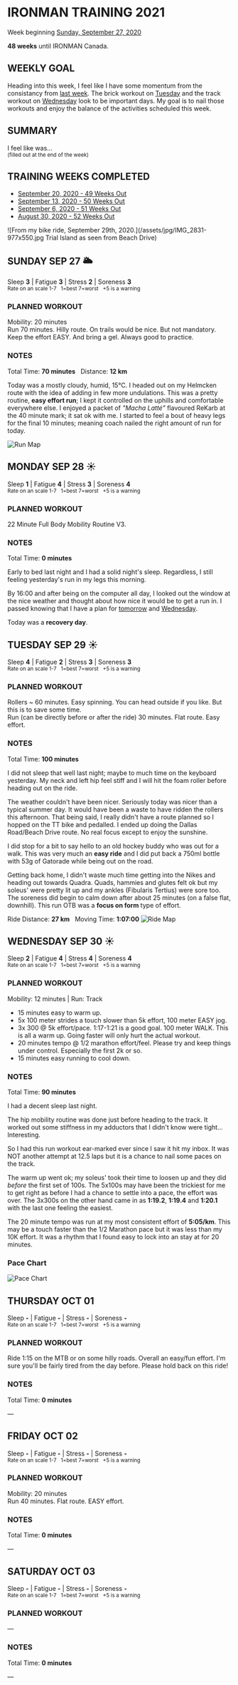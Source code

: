 # IRONMAN TRAINING 2021
Week beginning [Sunday, September 27, 2020](javascript:flkty.select(3);)

**48 weeks** until IRONMAN Canada.

## WEEKLY GOAL
Heading into this week, I feel like I have some momentum from the consistancy from [last week](ironman2021-49weeksout).  The brick workout on [Tuesday](javascript:flkty.select(5);) and the track workout on [Wednesday](javascript:flkty.select(7);) look to be important days.  My goal is to nail those workouts and enjoy the balance of the activities scheduled this week.

## SUMMARY
I feel like was...  
<sup>(filled out at the end of the week)</sup>

## TRAINING WEEKS COMPLETED
<ul class="iconlist">
<li class="page"><a href="ironman2021-49weeksout">September 20, 2020 - 49 Weeks Out</a></li>
<li class="page"><a href="ironman2021-50weeksout">September 13, 2020 - 50 Weeks Out</a></li>
<li class="page"><a href="ironman2021-51weeksout">September 6, 2020 - 51 Weeks Out</a></li>
<li class="page"><a href="ironman2021-52weeksout">August 30, 2020 - 52 Weeks Out</a></li>
</ul>

![From my bike ride, September 29th, 2020.](/assets/jpg/IMG_2831-977x550.jpg Trial Island as seen from Beach Drive)
## SUNDAY SEP 27 🌥
Sleep **3** | Fatigue **3** | Stress **2** | Soreness **3**  
<sup>Rate on an scale 1-7 &nbsp; 1=best 7=worst &nbsp; +5 is a warning</sup>

### PLANNED WORKOUT
Mobility: 20 minutes  
Run 70 minutes. Hilly route. On trails would be nice. But not 
mandatory. Keep the effort EASY. And bring a gel. Always good 
to practice.

### NOTES
Total Time: **70 minutes** &nbsp; Distance: **12 km**

Today was a mostly cloudy, humid, 15&#8451;.  I headed out on my Helmcken route with the idea of adding in few more undulations.   This was a pretty routine, **easy effort run**; I kept it controlled on the uphills and comfortable everywhere else. I enjoyed a packet of _"Macha Latté"_ flavoured ReKarb at the 40 minute mark; it sat ok with me.  I started to feel a bout of heavy legs for the final 10 minutes; meaning coach nailed the right amount of run for today.

![Run Map](/assets/jpg/runmap-20200927.jpg)

<!---->
## MONDAY SEP 28 ☀
Sleep **1** | Fatigue **4** | Stress **3** | Soreness **4**  
<sup>Rate on an scale 1-7 &nbsp; 1=best 7=worst &nbsp; +5 is a warning</sup>

### PLANNED WORKOUT
22 Minute Full Body Mobility Routine V3.

### NOTES
Total Time: **0 minutes**

Early to bed last night and I had a solid night's sleep.  Regardless, I still feeling yesterday's run in my legs this morning.

By 16:00 and after being on the computer all day, I looked out the window at the nice weather and thought about how nice it would be to get a run in.  I passed knowing that I have a plan for [tomorrow](javascript:flkty.select(5);) and [Wednesday](javascript:flkty.select(7);).

Today was a **recovery day**.

<!---->
## TUESDAY SEP 29 ☀
Sleep **4** | Fatigue **2** | Stress **3** | Soreness **3**  
<sup>Rate on an scale 1-7 &nbsp; 1=best 7=worst &nbsp; +5 is a warning</sup>

### PLANNED WORKOUT
Rollers ~ 60 minutes. Easy spinning. You can head outside if you 
like. But this is to save some time.   
Run (can be directly before or after the ride) 30 minutes. Flat 
route. Easy effort.

### NOTES
Total Time: **100 minutes**

I did not sleep that well last night; maybe to much time on the keyboard yesterday.  My neck and left hip feel stiff and I will hit the foam roller before heading out on the ride.

The weather couldn't have been nicer.  Seriously today was nicer than a typical summer day.  It would have been a waste to have ridden the rollers this afternoon.  That being said, I really didn't have a route planned so I hopped on the TT bike and pedalled.  I ended up doing the Dallas Road/Beach Drive route.  No real focus except to enjoy the sunshine.

<!---->
I did stop for a bit to say hello to an old hockey buddy who was out for a walk.  This was very much an **easy ride** and I did put back a 750ml bottle with 53g of Gatorade while being out on the road.

Getting back home, I didn't waste much time getting into the Nikes and heading out towards Quadra.  Quads, hammies and glutes felt ok but my soleus' were pretty lit up and my ankles (Fibularis Tertius) were sore too.  The soreness did begin to calm down after about 25 minutes (on a false flat, downhill).  This run OTB was a **focus on form** type of effort.

Ride Distance: **27 km** &nbsp; Moving Time: **1:07:00**
![Ride Map](/assets/jpg/ridemap-20200929.jpeg)

<!---->
## WEDNESDAY SEP 30 ☀
Sleep **2** | Fatigue **4** | Stress **4** | Soreness **4**  
<sup>Rate on an scale 1-7 &nbsp; 1=best 7=worst &nbsp; +5 is a warning</sup>

### PLANNED WORKOUT
Mobility: 12 minutes | Run: Track

* 15 minutes easy to warm up.
* 5x 100 meter strides a touch slower than 5k effort, 100 meter EASY jog.
* 3x 300 @ 5k effort/pace. 1:17-1:21 is a good goal. 100 meter WALK. This is all a warm up. Going faster will only hurt the actual workout.
* 20 minutes tempo @ 1/2 marathon effort/feel. Please try and keep things under control. Especially the first 2k or so.
* 15 minutes easy running to cool down.

### NOTES
Total Time: **90 minutes**

I had a decent sleep last night.

The hip mobility routine was done just before heading to the track.  It worked out some stiffness in my adductors that I didn't know were tight... Interesting.

<!---->
So I had this run workout ear-marked ever since I saw it hit my inbox.  It was NOT another attempt at 12.5 laps but it is a chance to nail some paces on the track.

The warm up went ok; my soleus' took their time to loosen up and they did _before_ the first set of 100s.  The 5x100s may have been the trickiest for me to get right as before I had a chance to settle into a pace, the effort was over.  The 3x300s on the other hand came in as **1:19.2**, **1:19.4** and **1:20.1** with the last one feeling the easiest.

The 20 minute tempo was run at my most consistent effort of **5:05/km**.  This may be a touch faster than the 1/2 Marathon pace but it was less than my 10K effort.  It was a rhythm that I found easy to lock into an stay at for 20 minutes.

### Pace Chart
![Pace Chart](/assets/jpg/pacechart-20200930.jpeg)

<!---->
## THURSDAY OCT 01
Sleep **-** | Fatigue **-** | Stress **-** | Soreness **-**  
<sup>Rate on an scale 1-7 &nbsp; 1=best 7=worst &nbsp; +5 is a warning</sup>

### PLANNED WORKOUT
Ride 1:15 on the MTB or on some hilly roads. Overall an easy/fun 
effort. I'm sure you'll be fairly tired from the day before. 
Please hold back on this ride!

### NOTES
Total Time: **0 minutes**

&mdash; 


<!---->
## FRIDAY OCT 02
Sleep **-** | Fatigue **-** | Stress **-** | Soreness **-**  
<sup>Rate on an scale 1-7 &nbsp; 1=best 7=worst &nbsp; +5 is a warning</sup>

### PLANNED WORKOUT
Mobility: 20 minutes  
Run 40 minutes. Flat route. EASY effort.

### NOTES
Total Time: **0 minutes**

&mdash; 


<!---->
## SATURDAY OCT 03
Sleep **-** | Fatigue **-** | Stress **-** | Soreness **-**  
<sup>Rate on an scale 1-7 &nbsp; 1=best 7=worst &nbsp; +5 is a warning</sup>

### PLANNED WORKOUT
&mdash; 

### NOTES
Total Time: **0 minutes**

&mdash; 

